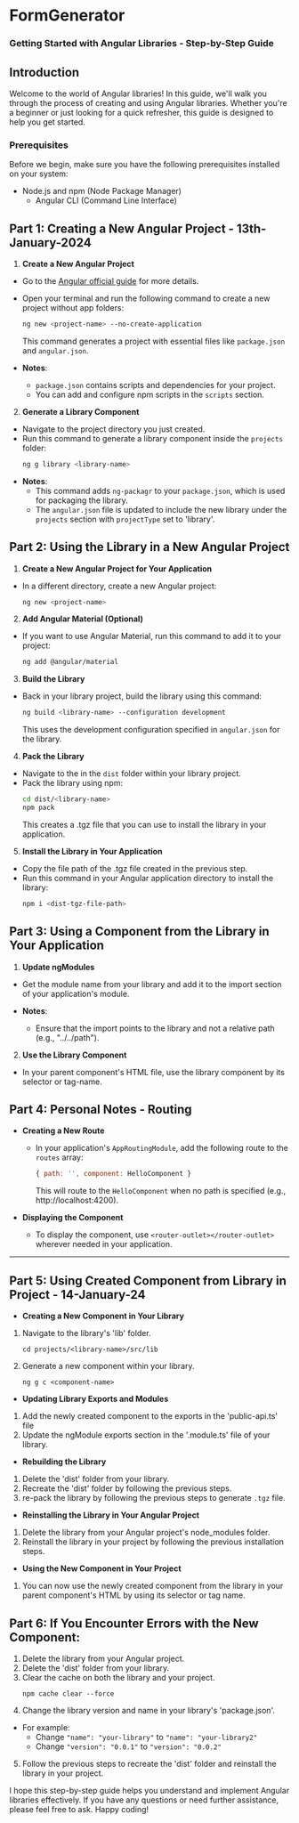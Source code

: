 # FormGenerator
### Getting Started with Angular Libraries - Step-by-Step Guide

## Introduction
Welcome to the world of Angular libraries! In this guide, we'll walk you through the process of creating and using Angular libraries. Whether you're a beginner or just looking for a quick refresher, this guide is designed to help you get started.

### Prerequisites
Before we begin, make sure you have the following prerequisites installed on your system:
- Node.js and npm (Node Package Manager)
  - Angular CLI (Command Line Interface)

## Part 1: Creating a New Angular Project - 13th-January-2024
1. **Create a New Angular Project**
- Go to the [Angular official guide](https://angular.io/guide/creating-libraries) for more details.
- Open your terminal and run the following command to create a new project without app folders:
  ```bash
  ng new <project-name> --no-create-application
  ```
  This command generates a project with essential files like `package.json` and `angular.json`.

- **Notes**:
  - `package.json` contains scripts and dependencies for your project.
  - You can add and configure npm scripts in the `scripts` section.

2. **Generate a Library Component**
- Navigate to the project directory you just created.
- Run this command to generate a library component inside the `projects` folder:
  ```bash
  ng g library <library-name>
  ```
- **Notes**:
  - This command adds `ng-packagr` to your `package.json`, which is used for packaging the library.
  - The `angular.json` file is updated to include the new library under the `projects` section with `projectType` set to 'library'.

## Part 2: Using the Library in a New Angular Project

1. **Create a New Angular Project for Your Application**
  - In a different directory, create a new Angular project:
    ```bash
    ng new <project-name>
    ```

2. **Add Angular Material (Optional)**
  - If you want to use Angular Material, run this command to add it to your project:
    ```bash
    ng add @angular/material
    ```

3. **Build the Library**
  - Back in your library project, build the library using this command:
    ```bash
    ng build <library-name> --configuration development
    ```
    This uses the development configuration specified in `angular.json` for the library.

4. **Pack the Library**
  - Navigate to the <library-name> in the `dist` folder within your library project.
  - Pack the library using npm:
    ```bash
    cd dist/<library-name>
    npm pack
    ```
    This creates a .tgz file that you can use to install the library in your application.

5. **Install the Library in Your Application**
  - Copy the file path of the .tgz file created in the previous step.
  - Run this command in your Angular application directory to install the library:
    ```bash
    npm i <dist-tgz-file-path>
    ```

## Part 3: Using a Component from the Library in Your Application

1. **Update ngModules**
  - Get the module name from your library and add it to the import section of your application's module.

  - **Notes**:
    - Ensure that the import points to the library and not a relative path (e.g., "../../path").

2. **Use the Library Component**
  - In your parent component's HTML file, use the library component by its selector or tag-name.

## Part 4: Personal Notes - Routing

- **Creating a New Route**
  - In your application's `AppRoutingModule`, add the following route to the `routes` array:
    ```javascript
    { path: '', component: HelloComponent }
    ```
    This will route to the `HelloComponent` when no path is specified (e.g., http://localhost:4200).

- **Displaying the Component**
  - To display the component, use `<router-outlet></router-outlet>` wherever needed in your application.

---

## Part 5: Using Created Component from Library in Project - 14-January-24
- **Creating a New Component in Your Library**

1. Navigate to the library's 'lib' folder.
    ```
    cd projects/<library-name>/src/lib
    ```
2. Generate a new component within your library.
   ```
   ng g c <component-name>
   ```

- **Updating Library Exports and Modules**

1. Add the newly created component to the exports in the 'public-api.ts' file
2. Update the ngModule exports section in the '.module.ts' file of your library.

- **Rebuilding the Library**

1. Delete the 'dist' folder from your library.
2. Recreate the 'dist' folder by following the previous steps.
3. re-pack the library by following the previous steps to generate `.tgz` file.

- **Reinstalling the Library in Your Angular Project**

1. Delete the library from your Angular project's node_modules folder.
2. Reinstall the library in your project by following the previous installation steps.

- **Using the New Component in Your Project**

1. You can now use the newly created component from the library in your parent component's HTML by using its selector or tag name.

## Part 6: If You Encounter Errors with the New Component:

1. Delete the library from your Angular project.
2. Delete the 'dist' folder from your library.
3. Clear the cache on both the library and your project.
    ```
    npm cache clear --force
    ```
4. Change the library version and name in your library's 'package.json'.
  - For example:
    - Change `"name": "your-library"` to `"name": "your-library2"`
    - Change `"version": "0.0.1"` to `"version": "0.0.2"`

5. Follow the previous steps to recreate the 'dist' folder and reinstall the library in your project.


I hope this step-by-step guide helps you understand and implement Angular libraries effectively. If you have any questions or need further assistance, please feel free to ask. Happy coding!
